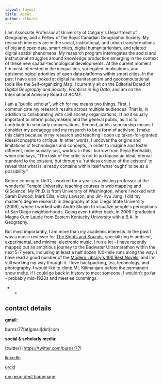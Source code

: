 ```yaml
---
layout: layout
title: About
author: rlburns
---
```

I am Associate Professor at University of Calgary's Department of Geography, and a Fellow of the Royal Canadian Geographic Society. My research interests are in the social, institutional, and urban transformations of big and open data, smart cities, digital humanitarianism, and related digital spatial phenomena. My research program interrogates the social and institutional struggles around knowledge production emerging in the context of these new spatial-technological developments. At the current moment I'm most interested in the inequalities, variegated implications, and epistemological priorities of open data platforms within smart cities. In the past I have also looked at digital humanitarianism and geocomputational tools like the Self-organizing Map. I currently sit on the Editorial Board of *Digital Geography and Society*, *Frontiers in Big Data*, and am on the International Advisory Board of *ACME*. 

I am a "public scholar", which for me means two things. First, I communicate my research results across multiple audiences. That is, in addition to collaborating with civil society organizations, I find it equally important to inform policymakers and the general public, as it is to contribute to scholarly conversations. Second, public scholarship means I consider my pedagogy and my research to be a form of activism. I make this claim because in my research and teaching I open up taken-for-granted ideas/concepts to critique. In other words, I uncover the origins and limitations of technologies and concepts, in order to imagine and foster different, more socially-just, worlds. In this I borrow from Seyla Benhabib, when she says, "The task of the critic is not to juxtapose an ideal, eternal standard to the existent, but through a 'ruthless critique of the existent' to reveal that what is, already contains within itself what 'ought' to be as a possibility."

Before coming to UofC, I worked for a year as a visiting professor at the wonderful Temple University, teaching courses in web mapping and GIScience. My Ph.D. is from University of Washington, where I worked with Sarah Elwood, Mark Ellis, Vicky Lawson, and Jin-Kyu Jung. I did my master's degree research in Geography at San Diego State University (2009), where I worked with Andr&#233; Skupin to visualize people's perceptions of San Diego neighborhoods. Going even further back, in 2006 I graduated Magna Cum Laude from Eastern Kentucky University with a B.A. in Geography. 

But most importantly, I am more than my academic interests. In the past I was a music reviewer for [The Sights and Sounds](http://thesightsandsounds.com/), specializing in ambient, experimental, and minimal electronic music. I run a lot - I have recently mapped out an ambitious journey to the Badwater Ultramarathon within the next 5-7 years, including at least a half dozen 100-mile runs along the way. I have read a good number of the [Modern Library's 100 Best Novels](http://www.modernlibrary.com/top-100/100-best-novels/), and I'm still working my way through it. I love backpacking, tea, technology, and photography. I would like to climb Mt. Kilimanjaro before the permanent snow melts. If I could go back in history to meet someone, I wouldn't go far - probably mid-1920s and meet ee cummings.

- -

## contact details





**gmail:**

burnsr77\[at\]gmail\[dot\]com

**social & scholarly media:**

[twitter] (https://twitter.com/burnsr77) 

[linkedIn](http://linkedin.com/in/ryanlburns) 

[orcid](https://orcid.org/0000-0001-5025-4947) 

[my geog dept homepage](https://arts.ucalgary.ca/geography/contact/ryanburns)
